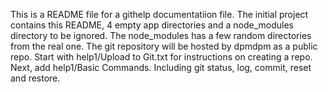 This is a README file for a githelp documentatiion file.
The initial project contains this README, 4 empty app directories and a node_modules directory to be ignored.
The node_modules has a few random directories from the real one.
The git repository will be hosted by dpmdpm as a public repo.
Start with help1/Upload to Git.txt for instructions on creating a repo.
Next, add help1/Basic Commands.
Including git status, log, commit, reset and restore.
